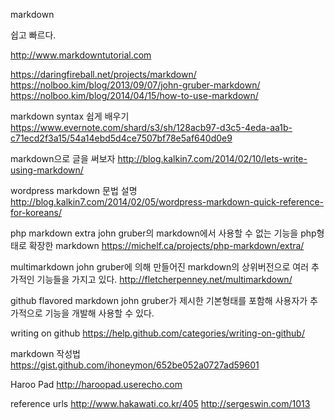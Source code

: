 markdown

쉽고 빠르다.

http://www.markdowntutorial.com

https://daringfireball.net/projects/markdown/
https://nolboo.kim/blog/2013/09/07/john-gruber-markdown/
https://nolboo.kim/blog/2014/04/15/how-to-use-markdown/

markdown syntax 쉽게 배우기
https://www.evernote.com/shard/s3/sh/128acb97-d3c5-4eda-aa1b-c71ecd2f3a15/54a14ebd5d4ce7507bf78e5af640d0e9

markdown으로 글을 써보자
http://blog.kalkin7.com/2014/02/10/lets-write-using-markdown/

wordpress markdown 문법 설명
http://blog.kalkin7.com/2014/02/05/wordpress-markdown-quick-reference-for-koreans/

php markdown extra
john gruber의 markdown에서 사용할 수 없는 기능을 php형태로 확장한 markdown
https://michelf.ca/projects/php-markdown/extra/

multimarkdown
john gruber에 의해 만들어진 markdown의 상위버전으로 여러 추가적인 기능들을 가지고 있다.
http://fletcherpenney.net/multimarkdown/

github flavored markdown
john gruber가 제시한 기본형태를 포함해 사용자가 추가적으로 기능을 개발해 사용할 수 있다.

writing on github
https://help.github.com/categories/writing-on-github/

markdown 작성법
https://gist.github.com/ihoneymon/652be052a0727ad59601


Haroo Pad
http://haroopad.userecho.com

reference urls
http://www.hakawati.co.kr/405
http://sergeswin.com/1013
